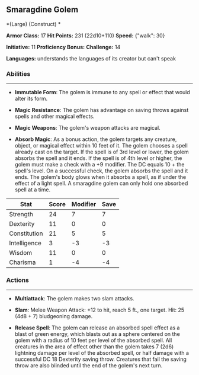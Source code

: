 ## Smaragdine Golem
*(Large) (Construct) *

**Armor Class:** 17
**Hit Points:** 231 (22d10+110)
**Speed:** {"walk": 30}

**Initiative:** 11
**Proficiency Bonus:**
**Challenge:** 14

**Languages:** understands the languages of its creator but can't speak

### Abilities
 --- 
- **Immutable Form**: The golem is immune to any spell or effect that would alter its form.

- **Magic Resistance**: The golem has advantage on saving throws against spells and other magical effects.

- **Magic Weapons**: The golem's weapon attacks are magical.

- **Absorb Magic**: As a bonus action, the golem targets any creature, object, or magical effect within 10 feet of it. The golem chooses a spell already cast on the target. If the spell is of 3rd level or lower, the golem absorbs the spell and it ends. If the spell is of 4th level or higher, the golem must make a check with a +9 modifier. The DC equals 10 + the spell's level. On a successful check, the golem absorbs the spell and it ends. The golem's body glows when it absorbs a spell, as if under the effect of a light spell. A smaragdine golem can only hold one absorbed spell at a time.



| Stat | Score | Modifier | Save |
| ---- | ---- | ---- | ---- |
| Strength | 24 | 7 | 7 |
| Dexterity | 11 | 0 | 0 |
| Constitution | 21 | 5 | 5 |
| Intelligence | 3 | -3 | -3 |
| Wisdom | 11 | 0 | 0 |
| Charisma | 1 | -4 | -4 |

### Actions
 --- 
- **Multiattack**: The golem makes two slam attacks.

- **Slam**: Melee Weapon Attack: +12 to hit, reach 5 ft., one target. Hit: 25 (4d8 + 7) bludgeoning damage.

- **Release Spell**: The golem can release an absorbed spell effect as a blast of green energy, which blasts out as a sphere centered on the golem with a radius of 10 feet per level of the absorbed spell. All creatures in the area of effect other than the golem takes 7 (2d6) lightning damage per level of the absorbed spell, or half damage with a successful DC 18 Dexterity saving throw. Creatures that fail the saving throw are also blinded until the end of the golem's next turn.

